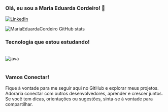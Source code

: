 ### Olá, eu sou a Maria Eduarda Cordeiro! 👋

[![LinkedIn](https://img.shields.io/badge/LinkedIn-0077B5?style=for-the-badge&logo=linkedin&logoColor=white)](www.linkedin.com/in/maria-eduarda-cordeiro-36125b1a0)



![MariaEduardaCordeiro GitHub stats](https://github-readme-stats.vercel.app/api?username=MariaEduardaCordeiro&show_icons=true&theme=dracula)

### Tecnologia que estou estudando!

<div style="display: inline_block"><br/>
<img align="center" alt="java" src="https://img.shields.io/badge/Java-ED8B00?style=for-the-badge&logo=openjdk&logoColor=white" />

</div><br/>



### Vamos Conectar!

Fique à vontade para me seguir aqui no GitHub e explorar meus projetos. Adoraria conectar com outros desenvolvedores, aprender e crescer juntos. Se você tem dicas, orientações ou sugestões, sinta-se à vontade para compartilhar.
